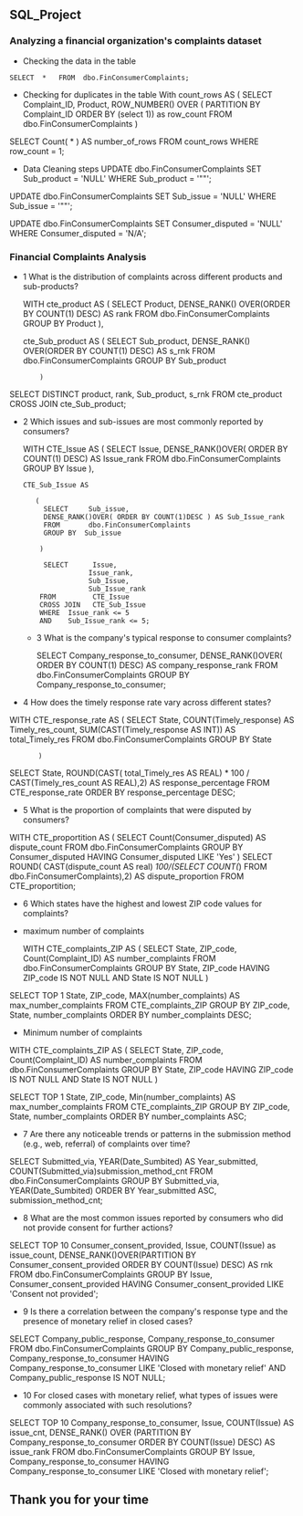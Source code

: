 ## SQL_Project
### Analyzing a financial organization's complaints dataset 

- Checking the data in the table

```
SELECT  *   FROM  dbo.FinConsumerComplaints;
```
- Checking for duplicates in the table
  With count_rows AS 
(
SELECT     Complaint_ID,
           Product,
		   ROW_NUMBER() OVER ( PARTITION BY Complaint_ID ORDER BY (select 1)) as row_count
FROM       dbo.FinConsumerComplaints
)

SELECT  Count( * ) AS number_of_rows
FROM  count_rows
WHERE   row_count = 1;

- Data Cleaning steps
  UPDATE  dbo.FinConsumerComplaints
SET   Sub_product = 'NULL'
WHERE Sub_product = '""';


UPDATE dbo.FinConsumerComplaints
SET     Sub_issue = 'NULL'
WHERE   Sub_issue = '""'; 

UPDATE dbo.FinConsumerComplaints
SET    Consumer_disputed = 'NULL'
WHERE   Consumer_disputed = 'N/A';


### Financial Complaints Analysis
- 1 What is the distribution of complaints across different products and sub-products?

   WITH cte_product AS
          (
            SELECT     Product,
            DENSE_RANK() OVER(ORDER BY COUNT(1) DESC) AS rank
            FROM       dbo.FinConsumerComplaints
            GROUP BY   Product
           ),

    cte_Sub_product AS
         (
           SELECT     Sub_product,
           DENSE_RANK() OVER(ORDER BY COUNT(1) DESC) AS s_rnk
           FROM       dbo.FinConsumerComplaints
           GROUP BY   Sub_product
		  
          )

SELECT     DISTINCT product,
           rank,
		   Sub_product,
		   s_rnk
FROM       cte_product
CROSS JOIN cte_Sub_product;

- 2 Which issues and sub-issues are most commonly reported by consumers?


     WITH  CTE_Issue AS
         (
           SELECT     Issue,
           DENSE_RANK()OVER( ORDER BY COUNT(1) DESC) AS Issue_rank
           FROM       dbo.FinConsumerComplaints
           GROUP BY   Issue
         ),  

      CTE_Sub_Issue AS

         (
           SELECT     Sub_issue,
           DENSE_RANK()OVER( ORDER BY COUNT(1)DESC ) AS Sub_Issue_rank
           FROM       dbo.FinConsumerComplaints
		   GROUP BY  Sub_issue
    
          )

		   SELECT      Issue,
		              Issue_rank,
					  Sub_Issue,
					  Sub_Issue_rank
		  FROM         CTE_Issue
		  CROSS JOIN   CTE_Sub_Issue
		  WHERE  Issue_rank <= 5
		  AND    Sub_Issue_rank <= 5;

  - 3 What is the company's typical response to consumer complaints?

    SELECT      Company_response_to_consumer,
                DENSE_RANK()OVER( ORDER BY COUNT(1) DESC) AS company_response_rank
    FROM        dbo.FinConsumerComplaints
    GROUP BY    Company_response_to_consumer;

- 4 How does the timely response rate vary across different states?

WITH CTE_response_rate AS
          (
          SELECT     State,
                     COUNT(Timely_response) AS  Timely_res_count,
                     SUM(CAST(Timely_response AS INT)) AS total_Timely_res
          FROM       dbo.FinConsumerComplaints
          GROUP BY   State
          
           )

SELECT     State,
           ROUND(CAST( total_Timely_res AS REAL) * 100 / CAST(Timely_res_count AS REAL),2)  AS response_percentage
FROM       CTE_response_rate
ORDER BY   response_percentage DESC;

- 5 What is the proportion of complaints that were disputed by consumers?

 
 WITH  CTE_proportition AS 
(
SELECT      Count(Consumer_disputed) AS dispute_count
FROM        dbo.FinConsumerComplaints
GROUP  BY   Consumer_disputed
HAVING      Consumer_disputed LIKE 'Yes'
)
SELECT      ROUND( CAST(dispute_count AS real) *100/(SELECT  COUNT(*) FROM dbo.FinConsumerComplaints),2) AS  dispute_proportion
FROM        CTE_proportition;

- 6 Which states have the highest and lowest  ZIP code values for complaints?

- maximum number of complaints

  WITH CTE_complaints_ZIP AS
(
SELECT        State,
              ZIP_code,
			  Count(Complaint_ID) AS number_complaints
			  FROM          dbo.FinConsumerComplaints
GROUP   BY    State,
              ZIP_code
HAVING        ZIP_code IS NOT NULL
AND           State    IS NOT NULL
)

SELECT   TOP 1 State,
              ZIP_code,
			  MAX(number_complaints) AS max_number_complaints
FROM          CTE_complaints_ZIP
GROUP BY      ZIP_code,
              State,
			  number_complaints
ORDER BY      number_complaints DESC;

- Minimum number of complaints


WITH CTE_complaints_ZIP AS
(
SELECT        State,
              ZIP_code,
			  Count(Complaint_ID) AS number_complaints
			  FROM          dbo.FinConsumerComplaints
GROUP   BY    State,
              ZIP_code
HAVING        ZIP_code IS NOT NULL
AND           State    IS NOT NULL
)

SELECT   TOP 1 State,
              ZIP_code,
			  Min(number_complaints) AS max_number_complaints
FROM          CTE_complaints_ZIP
GROUP BY      ZIP_code,
              State,
			  number_complaints
ORDER BY      number_complaints ASC;

- 7 Are there any noticeable trends or patterns in the submission method (e.g., web, referral) of complaints over time?

SELECT          Submitted_via,
                YEAR(Date_Sumbited) AS Year_submitted,
				COUNT(Submitted_via)submission_method_cnt
FROM            dbo.FinConsumerComplaints
GROUP BY        Submitted_via,
                YEAR(Date_Sumbited)
ORDER  BY       Year_submitted ASC,
                submission_method_cnt;

- 8 What are the most common issues reported by consumers who did not provide consent for further actions?

SELECT         TOP 10 Consumer_consent_provided,
               Issue,
               COUNT(Issue) as issue_count,
			   DENSE_RANK()OVER(PARTITION BY Consumer_consent_provided ORDER BY COUNT(Issue) DESC) AS rnk
FROM           dbo.FinConsumerComplaints
GROUP BY       Issue,
               Consumer_consent_provided
HAVING         Consumer_consent_provided LIKE 'Consent not provided';

- 9 Is there a correlation between the company's response type and the presence of monetary relief in closed cases?


SELECT        Company_public_response,
              Company_response_to_consumer
FROM          dbo.FinConsumerComplaints
GROUP BY      Company_public_response,
              Company_response_to_consumer
HAVING        Company_response_to_consumer LIKE 'Closed with monetary relief'
AND           Company_public_response IS NOT NULL;

- 10 For closed cases with monetary relief, what types of issues were commonly associated with such resolutions?

SELECT       TOP 10 Company_response_to_consumer,
             Issue,
             COUNT(Issue) AS issue_cnt,
			 DENSE_RANK() OVER (PARTITION BY Company_response_to_consumer ORDER BY COUNT(Issue) DESC) AS issue_rank
FROM         dbo.FinConsumerComplaints
GROUP BY     Issue,
             Company_response_to_consumer
HAVING       Company_response_to_consumer LIKE 'Closed with monetary relief';

## Thank you for your time

			   
  


  


